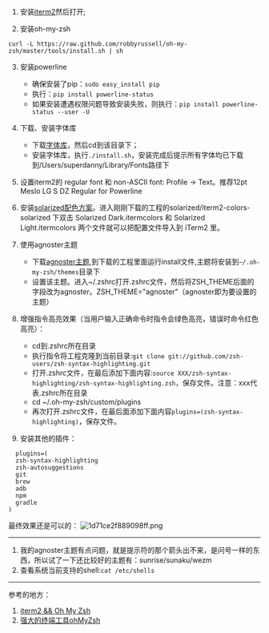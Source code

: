 1. 安装[iterm2](https://www.iterm2.com/)然后打开;

2. 安装oh-my-zsh
```
curl -L https://raw.github.com/robbyrussell/oh-my-zsh/master/tools/install.sh | sh
```

3. 安装powerline
    - 确保安装了pip：`sudo easy_install pip`
    - 执行：`pip install powerline-status`
    - 如果安装遭遇权限问题导致安装失败，则执行：`pip install powerline-status --user -U`

4. 下载、安装字体库
    - 下载[字体库](https://github.com/powerline/fonts)，然后cd到该目录下；
    - 安装字体库，执行`./install.sh`，安装完成后提示所有字体均已下载到/Users/superdanny/Library/Fonts路径下

5. 设置iterm2的 regular font 和 non-ASCII font: Profile -> Text。推荐12pt Meslo LG S DZ Regular for Powerline

6. 安装[solarized配色方案](https://github.com/altercation/solarized)。进入刚刚下载的工程的solarized/iterm2-colors-solarized 下双击 Solarized Dark.itermcolors 和 Solarized Light.itermcolors 两个文件就可以把配置文件导入到 iTerm2 里。

7. 使用agnoster主题
    - 下载[agnoster主题](https://github.com/fcamblor/oh-my-zsh-agnoster-fcamblor),到下载的工程里面运行install文件,主题将安装到`~/.oh-my-zsh/themes`目录下
    - 设置该主题。进入~/.zshrc打开.zshrc文件，然后将ZSH_THEME后面的字段改为agnoster。ZSH_THEME="agnoster"（agnoster即为要设置的主题）

8. 增强指令高亮效果（当用户输入正确命令时指令会绿色高亮，错误时命令红色高亮）：
    - cd到.zshrc所在目录
    - 执行指令将工程克隆到当前目录:`git clone git://github.com/zsh-users/zsh-syntax-highlighting.git`
    - 打开.zshrc文件，在最后添加下面内容:`source XXX/zsh-syntax-highlighting/zsh-syntax-highlighting.zsh`，保存文件。注意：xxx代表.zshrc所在目录
    - cd ~/.oh-my-zsh/custom/plugins
    - 再次打开.zshrc文件，在最后面添加下面内容`plugins=(zsh-syntax-highlighting)`，保存文件。

9. 安装其他的插件：
  ```
    plugins=(
    zsh-syntax-highlighting
    zsh-autosuggestions
    git
    brew
    adb
    npm
    gradle
  )
  ```

最终效果还是可以的：
![1d71ce2f889098ff.png](file:///Users/tristanhuang/Desktop/myTerminal/mac_platform/images/1d71ce2f889098ff.png)


--------- 
1. 我的agnoster主题有点问题，就是提示符的那个箭头出不来，是问号一样的东西，所以试了一下还比较好的主题有：sunrise/sunaku/wezm
2. 查看系统当前支持的shell:`cat /etc/shells`
---------
参考的地方：
1. [iterm2 && Oh My Zsh](https://www.jianshu.com/p/7de00c73a2bb)
2. [强大的终端工具ohMyZsh](http://www.itboth.com/d/vii6vv/linux)